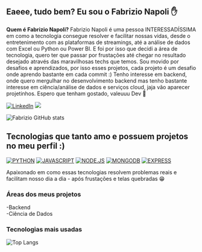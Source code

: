 ## Eaeee, tudo bem? Eu sou o Fabrizio Napoli ✋
<b>Quem é Fabrizio Napoli?</b> Fabrizio Napoli é uma pessoa INTERESSADÍSSIMA em como a tecnologia consegue resolver e facilitar nossas vidas, desde o entretenimento com as plataformas de streamings, até a análise de dados com Excel ou Python ou Power BI. E foi por isso que decidi a área de tecnologia, quero ter que passar por frustações até chegar no resultado desejado através das maravilhosas techs que temos. Sou movido por desafios e aprendizados, por isso esses projetos, cada projeto é um desafio onde aprendo bastante em cada commit :) Tenho interesse em backend, onde quero mergulhar no desenvolvimento backend mas tenho bastante interesse em ciência/análise de dados e serviços cloud, jaja vão aparecer projetinhos. Espero que tenham gostado, valeuuu Dev 🌛

[![LinkedIn](https://img.shields.io/badge/LinkedIn-0077B5?style=for-the-badge&logo=linkedin&logoColor=white)](https://www.linkedin.com/in/fabrizio-napoli7/)
<a href="mailto:fabrizionapoli50@gmail.com"><img src="https://img.shields.io/badge/Gmail-D14836?style=for-the-badge&logo=gmail&logoColor=white" target="_blank" rel="noopener noreferrer"></img></a>

![Fabrizio GitHub stats](https://github-readme-stats.vercel.app/api?username=napolifabrizio&show_icons=true&theme=dracula)

## Tecnologias que tanto amo e possuem projetos no meu perfil :)


[![PYTHON](https://img.shields.io/badge/python-3670A0?style=for-the-badge&logo=python&logoColor=ffdd54)]()
[![JAVASCRIPT](https://img.shields.io/badge/JavaScript-F7DF1E?style=for-the-badge&logo=javascript&logoColor=black)]()
[![NODE.JS](https://img.shields.io/badge/Node.js-43853D?style=for-the-badge&logo=node.js&logoColor=white)]()
[![MONGODB](https://img.shields.io/badge/MongoDB-4EA94B?style=for-the-badge&logo=mongodb&logoColor=white)]()
[![EXPRESS](https://img.shields.io/badge/Express.js-404D59?style=for-the-badge)]()

Apaixonado em como essas tecnologias resolvem problemas reais e facilitam nosso dia a dia - após frustações e telas quebradas 😁

### Áreas dos meus projetos
  -Backend
  <br>
  -Ciência de Dados
  <br>

### Tecnologias mais usadas

![Top Langs](https://github-readme-stats.vercel.app/api/top-langs/?username=napolifabrizio&layout=compact)





